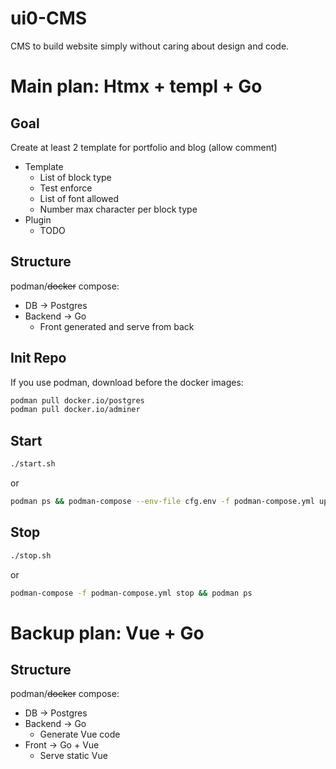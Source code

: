 # ui0-CMS
CMS to build website simply without caring about design and code.

# Main plan: Htmx + templ + Go

## Goal

Create at least 2 template for portfolio and blog (allow comment)

- Template
    - List of block type
    - Test enforce
    - List of font allowed
    - Number max character per block type
- Plugin
    - TODO

## Structure

podman/~~docker~~ compose:

- DB -> Postgres
- Backend -> Go 
    - Front generated and serve from back

## Init Repo

If you use podman, download before the docker images:
```bash
podman pull docker.io/postgres
podman pull docker.io/adminer
```

## Start

```bash
./start.sh
```
or
```bash
podman ps && podman-compose --env-file cfg.env -f podman-compose.yml up
```
## Stop
```bash
./stop.sh
```
or
```bash
podman-compose -f podman-compose.yml stop && podman ps
```


# Backup plan: Vue + Go

## Structure

podman/~~docker~~ compose:

- DB -> Postgres
- Backend -> Go 
    - Generate Vue code 
- Front -> Go + Vue
    - Serve static Vue
